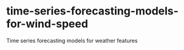 # time-series-forecasting-models-for-wind-speed
Time series forecasting models for weather features
